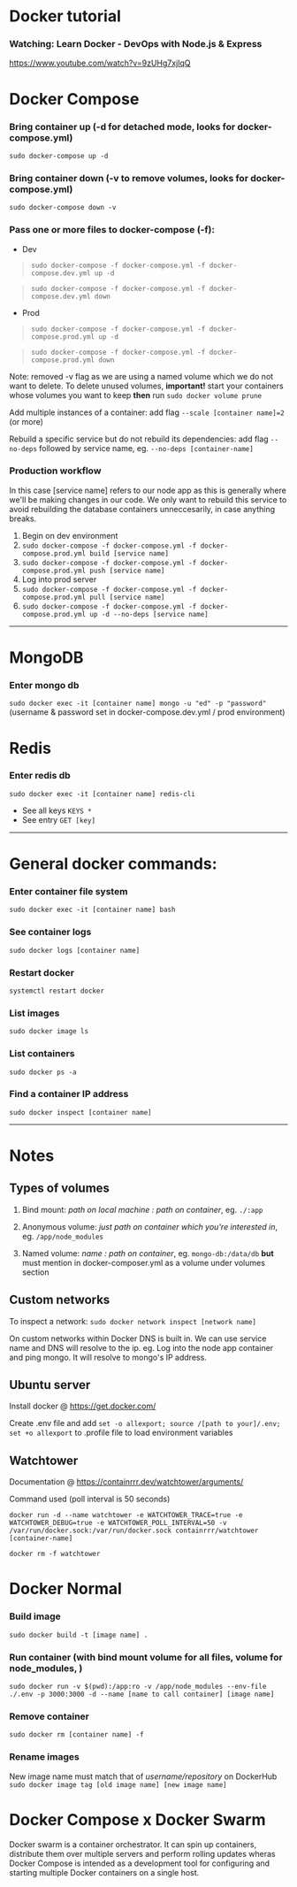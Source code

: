 # Docker tutorial
### Watching: Learn Docker - DevOps with Node.js & Express
https://www.youtube.com/watch?v=9zUHg7xjIqQ

# Docker Compose
### Bring container up (-d for detached mode, looks for docker-compose.yml)

`sudo docker-compose up -d`

### Bring container down (-v to remove volumes, looks for docker-compose.yml)

`sudo docker-compose down -v`

### Pass one or more files to docker-compose (-f):
- Dev
>  `sudo docker-compose -f docker-compose.yml -f docker-compose.dev.yml up -d`

> `sudo docker-compose -f docker-compose.yml -f docker-compose.dev.yml down`
- Prod
> `sudo docker-compose -f docker-compose.yml -f docker-compose.prod.yml up -d`

> `sudo docker-compose -f docker-compose.yml -f docker-compose.prod.yml down`

Note: removed -v flag as we are using a named volume which we do not want to delete. To delete unused volumes, **important!** start your containers whose volumes you want to keep **then** run `sudo docker volume prune`

Add multiple instances of a container: add flag `--scale [container name]=2` (or more)

Rebuild a specific service but do not rebuild its dependencies: add flag `--no-deps` followed by service name, eg. `--no-deps [container-name]`

### Production workflow
In this case [service name] refers to our node app as this is generally where we'll be making changes in our code. We only want to rebuild this service to avoid rebuilding the database containers unneccesarily, in case anything breaks.

1. Begin on dev environment
1. `sudo docker-compose -f docker-compose.yml -f docker-compose.prod.yml build [service name]`
2. `sudo docker-compose -f docker-compose.yml -f docker-compose.prod.yml push [service name]`
3. Log into prod server
4. `sudo docker-compose -f docker-compose.yml -f docker-compose.prod.yml pull [service name]`
5. `sudo docker-compose -f docker-compose.yml -f docker-compose.prod.yml up -d --no-deps [service name]`

---
# MongoDB
### Enter mongo db
`sudo docker exec -it [container name] mongo -u "ed" -p "password"` (username & password set in docker-compose.dev.yml / prod environment)

# Redis
### Enter redis db
`sudo docker exec -it [container name] redis-cli`

- See all keys `KEYS *`
- See entry `GET [key]`

---
# General docker commands:
### Enter container file system
`sudo docker exec -it [container name] bash`

### See container logs
`sudo docker logs [container name]`

### Restart docker
`systemctl restart docker`

### List images
`sudo docker image ls`

### List containers
`sudo docker ps -a`

### Find a container IP address
`sudo docker inspect [container name]`

---
# Notes
## Types of volumes
1. Bind mount:
_path on local machine : path on container_, eg. `./:app`
2. Anonymous volume:
_just path on container which you're interested in_, eg. `/app/node_modules`

3. Named volume: 
_name : path on container_, eg. `mongo-db:/data/db` **but** must mention in docker-composer.yml as a volume under volumes section

## Custom networks
To inspect a network:
`sudo docker network inspect [network name]`

On custom networks within Docker DNS is built in. We can use service name and DNS will resolve to the ip. eg. Log into the node app container and ping mongo. It will resolve to mongo's IP address.

## Ubuntu server

Install docker @ https://get.docker.com/

Create .env file and add `set -o allexport; source /[path to your]/.env; set +o allexport` to .profile file to load environment variables

## Watchtower 

Documentation @ https://containrrr.dev/watchtower/arguments/

Command used (poll interval is 50 seconds)

`docker run -d --name watchtower -e WATCHTOWER_TRACE=true -e WATCHTOWER_DEBUG=true -e WATCHTOWER_POLL_INTERVAL=50 -v /var/run/docker.sock:/var/run/docker.sock containrrr/watchtower [container-name]`

`docker rm -f watchtower`

# Docker Normal
### Build image
`sudo docker build -t [image name] .`

### Run container (with bind mount volume for all files, volume for node_modules, )

`sudo docker run -v $(pwd):/app:ro -v /app/node_modules --env-file ./.env -p 3000:3000 -d --name [name to call container] [image name]`

### Remove container
`sudo docker rm [container name] -f`

### Rename images
New image name must match that of _username/repository_ on DockerHub
`sudo docker image tag [old image name] [new image name]`

# Docker Compose x Docker Swarm
Docker swarm is a container orchestrator. It can spin up containers, distribute them over multiple servers and perform rolling updates wheras Docker Compose is intended as a development tool for configuring and starting multiple Docker containers on a single host.